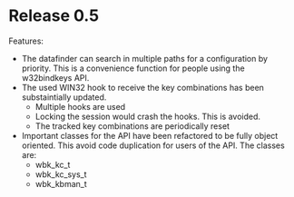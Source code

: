 # Release 0.5

Features:
* The datafinder can search in multiple paths for a configuration by priority. This is a convenience function for people using the w32bindkeys API.
* The used WIN32 hook to receive the key combinations has been substaintially updated.
  * Multiple hooks are used
  * Locking the session would crash the hooks. This is avoided.
  * The tracked key combinations are periodically reset
* Important classes for the API have been refactored to be fully object oriented. This avoid code duplication for users of the API. The classes are:
  * wbk_kc_t
  * wbk_kc_sys_t
  * wbk_kbman_t
